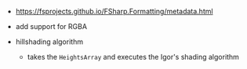 ﻿- https://fsprojects.github.io/FSharp.Formatting/metadata.html

- add support for RGBA

- hillshading algorithm
    - takes the `HeightsArray` and executes the Igor's shading algorithm
